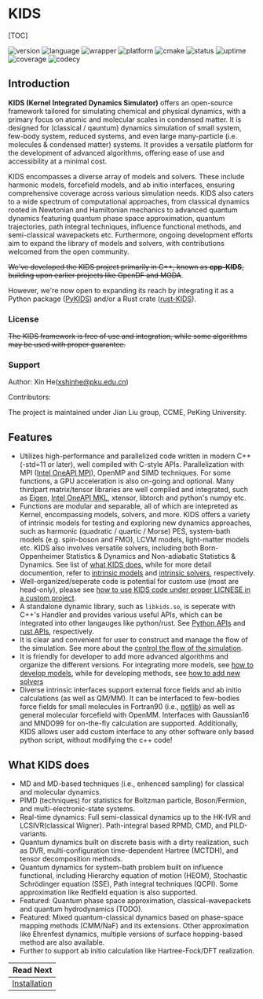 # KIDS

[TOC]

![version](https://img.shields.io/badge/version-0.0.1-g)  ![language](https://img.shields.io/badge/language-c++-orange) ![wrapper](https://img.shields.io/badge/wrapper-python3-red) ![platform](https://img.shields.io/badge/platform-linux-lightgrey) ![cmake](https://img.shields.io/badge/cmake->3.16-yellow) ![status](https://img.shields.io/badge/status-up-blue) ![uptime](https://img.shields.io/badge/uptime-100%25-g) ![coverage](https://img.shields.io/badge/coverage-100%25-pink) ![codecy](https://img.shields.io/badge/codecy-B-g) 

## Introduction

**KIDS (Kernel Integrated Dynamics Simulator)** offers an open-source framework tailored for simulating chemical and physical dynamics, with a primary focus on atomic and molecular scales in condensed matter. It is designed for (classical / qauntum) dynamics simulation of small system, few-body system, reduced systems, and even large many-particle (i.e. molecules & condensed matter) systems. It provides a versatile platform for the development of advanced algorithms, offering ease of use and accessibility at a minimal cost.

KIDS encompasses a diverse array of models and solvers. These include harmonic models, forcefield models, and ab initio interfaces, ensuring comprehensive coverage across various simulation needs. KIDS also caters to a wide spectrum of computational approaches, from classical dynamics rooted in Newtonian and Hamiltonian mechanics to advanced quantum dynamics featuring quantum phase space approximation, quantum trajectories, path integral techniques, influence functional methods, and semi-classical wavepackets etc. Furthermore, ongoing development efforts aim to expand the library of models and solvers, with contributions welcomed from the open community.

~~We've developed the KIDS project primarily in C++, known as **cpp-KIDS**, building upon earlier projects like OpenDF and MODA~~. 

However, we're now open to expanding its reach by integrating it as a Python package ([PyKIDS](docs/api/python.md)) and/or a Rust crate ([rust-KIDS](docs/api/rust.md)).

### License

~~The KIDS framework is free of use and integration, while some algorithms may be used with proper guarantee.~~

### Support

Author: Xin He(<xshinhe@pku.edu.cn>)

Contributors: 

The project is maintained under Jian Liu group, CCME, PeKing University.

## Features

- Utilizes high-performance and parallelized code written in modern C++ (-std=11 or later), well compiled with C-style APIs. Parallelization with MPI ([Intel OneAPI MPI](https://www.intel.cn/content/www/cn/zh/developer/tools/oneapi/toolkits.html)), OpenMP and SIMD techniques. For some functions, a GPU acceleration is also on-going and optional. Many thirdpart matrix/tensor libraries are well compiled and integrated, such as [Eigen](https://eigen.tuxfamily.org
), [Intel OneAPI MKL](https://www.intel.cn/content/www/cn/zh/developer/tools/oneapi/toolkits.html), xtensor, libtorch and python's numpy etc.
- Functions are modular and separable, all of which are intepreted as Kernel, encompassing models, solvers, and more. KIDS offers a variety of intrinsic models for testing and exploring new dynamics approaches, such as harmonic (quadratic / quartic / Morse) PES, system-bath models (e.g. spin-boson and FMO), LCVM models, light-matter models etc. KIDS also involves versatile solvers, including both Born-Oppenheimer Statistics & Dynamics and Non-adiabatic Statistics & Dynamics. See list of [what KIDS does](#autotoc_md3), while for more detail documention, refer to [intrinsic models](docs/manu/models.md) and [intrinsic solvers](docs/manu/solvers.md), respectively.
- Well-organized/seperate code is potential for custom use (most are head-only), please see [how to use KIDS code under proper LICNESE in a custom project](docs/api/libs.md). 
- A standalone dynamic library, such as `libkids.so`, is seperate with C++'s Handler and provides various useful APIs, which can be integrated into other langauges like python/rust. See [Python APIs](docs/api/python.md) and [rust APIs](docs/api/rust.md), respectively.
- It is clear and convenient for user to construct and manage the flow of the simulation. See more about the [control the flow of the simulation](docs/manu/flow.md).
- It is friendly for developer to add more advanced algorithms and organize the different versions. For integrating more models, see [how to develop models](docs/dev/dev_models.md), while for developing methods, see [how to add new solvers](docs/dev/dev_solvers.md)
- Diverse intrinsic interfaces support external force fields and ab initio calculations (as well as QM/MM). It can be interfaced to few-bodies force fields for small molecules in Fortran90 (i.e., [potlib](https://comp.chem.umn.edu/potlib)) as well as general molecular forcefield with OpenMM. Interfaces with Gaussian16 and MNDO99 for on-the-fly calculation are supported. Additionally, KIDS allows user add custom interface to any other software only based python script, without modifying the c++ code!

## What KIDS does

- MD and MD-based techniques (i.e., enhenced sampling) for classical and molecular dynamics.
- PIMD (techniques) for statistics for Boltzman particle, Boson/Fermion, and multi-electronic-state systems.
- Real-time dynamics: Full semi-classical dynamics up to the HK-IVR and LCSIVR(classical Wigner). Path-integral based RPMD, CMD, and PILD-variants.
- Quantum dynamics built on discrete basis with a dirty realization, such as DVR, multi-configuration time-dependent Hartree (MCTDH), and tensor decomposition methods.
- Quantum dynamics for system-bath problem built on influence functional, including Hierarchy equation of motion (HEOM), Stochastic Schrödinger equation (SSE), Path integral techniques (QCPI). Some approximation like Redfield equation is also supported.
- Featured: Quantum phase space approximation, classical-wavepackets and quantum hydrodynamics (TODO).
- Featured: Mixed quantum-classical dynamics based on phase-space mapping methods (CMM/NaF) and its extensions. Other approximation like Ehrenfest dynamics, multiple versions of surface hopping-based method are also available.
- Further to support ab initio calculation like Hartree-Fock/DFT realization.

<div class="section_buttons">

|                        Read Next |
|---------------------------------:|
| [Installation](docs/installation.md) |

</div>
